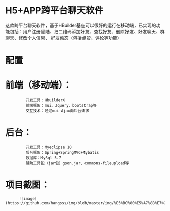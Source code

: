 # H5+APP跨平台聊天软件
这款跨平台聊天软件，基于HBuilder基座可以很好的运行在移动端，已实现的功能包括：用户注册登陆、扫二维码添加好友、查找好友、删除好友、好友聊天、群聊天、修改个人信息、 好友动态（包括点赞、评论等功能）
# 配置
# 前端（移动端）：
             开发工具：HbuilderX
             前端框架：mui、Jquery、bootstrap等
             交互技术：通过mui-Ajax向后台请求
# 后台：
             开发工具：Myeclipse 10
             后台框架：Spring+SpringMVC+Mybatis
             数据库：MySql 5.7
             辅助工具包（jar包）gson.jar、commons-fileupload等
             
# 项目截图：
          ![image](https://github.com/hangsss/img/blob/master/img/%E5%BC%80%E5%A7%8B%E7%95%8C%E9%9D%A2.jpg)
